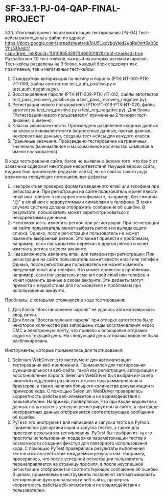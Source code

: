 # SF-33.1-PJ-04-QAP-FINAL-PROJECT
33.1. Итоговый проект по автоматизации тестирования (PJ-04)
Тест-кейсы размещены в файле по адресу: https://docs.google.com/spreadsheets/d/1pU5UxcybgVIed2ugRe0nrt0ao3zVhLSU/edit?usp=drive_link&ouid=118109654887346030182&rtpof=true&sd=true
Разработано 20 тест-кейсов, каждый из которых автоматизирован.
Тест-кейсы разделены на 3 блока, каждый блок содержит как позитивные, так и негативные тест-кейсы:
1. Стандартная авторизация по логину и паролю (РТК-ИТ-001-РТК-ИТ-008, файлы автотестов test_auth_positive.py и test_auth_negative.py).
2. Восстановление пароля (РТК-ИТ-009-РТК-ИТ-012, файлы автотестов test_pass_recovery_positive.py и test_pass_recovery_negative.py).
3. Регистрация нового пользователя  (РТК-ИТ-013-РТК-ИТ-020, файлы автотестов test_reg_positive.py и test_reg_negative.py).
Для блока "Регистрация нового пользователя" применены  2 техники тест-дизайна, а именно:
1. Классы эквивалентности. Произведено разделение входных данных на классы эквивалентности (корректные данные, пустые данные, некорректные данные), созданы тест-кейсы для каждого класса.
2. Граничные значения. Произведено тестирование на граничных значениях (минимальное и максимальное количество символов в имени пользователя).

В ходе тестирования сайта, багов не выявлено (кроме того, что бриф от заказчика содержит некоторые несоответствия текущей версии сайта, видимо был произведен редизайн сайта), но на сайтах такого рода возможны следующие потенциальные дефекты:
1. Некорректная проверка формата введенного email или телефона при регистрации: При регистрации на сайте пользователь может ввести email или телефон в некорректном формате, например, без символа "@" в email или с недопустимыми символами в телефоне. В таких случаях система должна отображать сообщение об ошибке. В результате, пользователь может зарегистрироваться с некорректными данными.
2. Невозможность изменить регион при регистрации: При регистрации на сайте пользователь может выбрать регион из выпадающего списка. Однако, после регистрации пользователь не может изменить выбранный регион. Это может привести к проблемам, например, если пользователь переехал в другой регион и хочет изменить регион в своем аккаунте.
3. Невозможность изменить email или телефон при регистрации: При регистрации на сайте пользователь может ввести email или телефон. Однако, после регистрации пользователь не может изменить введенный email или телефон. Это может привести к проблемам, например, если пользователь изменил свой email или телефон и хочет изменить данные в своем аккаунте.
Эти дефекты могут привести к неудобствам для пользователя и проблемам при использовании аккаунта.

Проблемы, с которыми столкнулся в ходе тестирования:
1. Для блока "Восстановление пароля" не удалось автоматизировать ввод капчи.
2. Для блока "Восстановление пароля" при отладке автотестов было некоторое количество раз запрошены коды восстановления через СМС и электронную почту, что привело к блокировке отправки кодов на текущий день. На следующий день отправка кодов не была разблокирована.

Инструменты, которые применялись для тестирования:
1. Selenium WebDriver: это инструмент для автоматизации тестирования веб-приложений. Применялся для тестирования функциональности веб-сайта, такой как регистрация, авторизация и восстановление пароля. Selenium WebDriver был выбран из-за его широкой поддержки различных языков программирования и браузеров, а также наличия большого количества документации и примеров кода. С помощью Selenium WebDriver проверялась корректность работы веб-элементов и их взаимодействия с пользователем. Например, проверялось, что при вводе корректных данных пользователь успешно регистрируется на сайте, а при вводе некорректных данных отображается соответствующее сообщение об ошибке.
2. PyTest: это инструмент для написания и запуска тестов в Python. Применялся для организации и запуска тестов, а также для проверки результатов тестирования. PyTest был выбран из-за его простоты использования, поддержки параметризации тестов и возможности создания фикстур для повторного использования кода. С помощью PyTest проверялись результаты выполнения тестов и их соответствие ожидаемым результатам. Например, проверялось, что после успешной регистрации пользователь перенаправляется на страницу профиля, а после неуспешной регистрации отображается соответствующее сообщение об ошибке.
В целом, применяемые инструменты позволяют автоматизировать тестирование функциональности веб-сайта, проверять корректность работы веб-элементов и их взаимодействия с пользователем.
